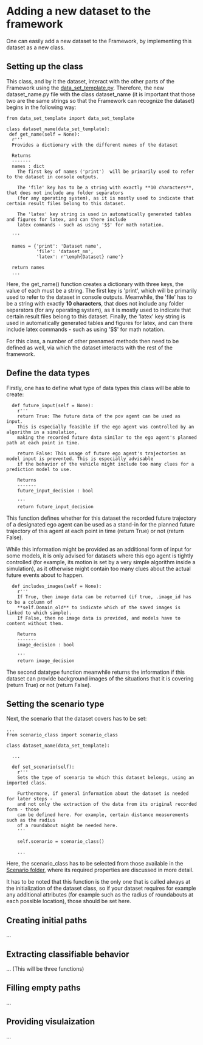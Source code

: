 # Adding a new dataset to the framework
One can easily add a new dataset to the Framework, by implementing this dataset as a new class. 

## Setting up the class

This class, and by it the dataset, interact with the other parts of the Framework using the [data_set_template.py](https://github.com/julianschumann/General-Framework/blob/main/Framework/Data_sets/data_set_template.py). Therefore, the new dataset_name.py file with the class dataset_name (it is important that those two are the same strings so that the Framework can recognize the dataset) begins in the following way:
```
from data_set_template import data_set_template

class dataset_name(data_set_template):
 def get_name(self = None):
  r'''
  Provides a dictionary with the different names of the dataset
        
  Returns
  -------
  names : dict
    The first key of names ('print')  will be primarily used to refer to the dataset in console outputs. 
            
    The 'file' key has to be a string with exactly **10 characters**, that does not include any folder separators 
    (for any operating system), as it is mostly used to indicate that certain result files belong to this dataset. 
            
    The 'latex' key string is used in automatically generated tables and figures for latex, and can there include 
    latex commands - such as using '$$' for math notation.
        
  '''

  names = {'print': 'Dataset name',
           'file': 'dataset_nm',
           'latex': r'\emph{Dataset} name'}

  return names
  ...
```

Here, the get_name() function creates a dictionary with three keys, the value of each must be a string. The first key is 'print', which will be primarily used to refer to the dataset in console outputs.
Meanwhile, the 'file' has to be a string with exactly **10 characters**, that does not include any folder separators (for any operating system), as it is mostly used to indicate that certain result files belong to this dataset. Finally, the 'latex' key string is used in automatically generated tables and figures for latex, and can there include latex commands - such as using '$$' for math notation.  

For this class, a number of other prenamed methods then need to be defined as well, via which the dataset interacts with the rest of the framework.

## Define the data types
Firstly, one has to define what type of data types this class will be able to create:

```
  def future_input(self = None):
    r'''
    return True: The future data of the pov agent can be used as input.
    This is especially feasible if the ego agent was controlled by an algorithm in a simulation,
    making the recorded future data similar to the ego agent's planned path at each point in time.
        
    return False: This usage of future ego agent's trajectories as model input is prevented. This is especially advisable
    if the behavior of the vehicle might include too many clues for a prediction model to use.
        
    Returns
    -------
    future_input_decision : bool
        
    '''
    return future_input_decision
```
This function defines whether for this dataset the recorded future trajectory of a designated ego agent can be used as a stand-in 
for the planned future trajectory of this agent at each point in time (return True) or not (return False).

While this information might be provided as an additional form of input for some models, it is only advised for datasets where this ego agent
is tightly controlled (for example, its motion is set by a very simple algorithm inside a simulation), as it otherwise might contain too many
clues about the actual future events about to happen.

```    
  def includes_images(self = None):
    r'''
    If True, then image data can be returned (if true, .image_id has to be a column of 
    **self.Domain_old** to indicate which of the saved images is linked to which sample).
    If False, then no image data is provided, and models have to content without them.
        
    Returns
    -------
    image_decision : bool
        
    '''
    return image_decision
```
The second datatype function meanwhile returns the information if this dataset can provide background images of the situations that it is covering (return True) or not (return False).


## Setting the scenario type
Next, the scenario that the dataset covers has to be set:
```
...
from scenario_class import scenario_class

class dataset_name(data_set_template):

  ...

  def set_scenario(self):
    r'''
    Sets the type of scenario to which this dataset belongs, using an imported class.
            
    Furthermore, if general information about the dataset is needed for later steps - 
    and not only the extraction of the data from its original recorded form - those 
    can be defined here. For example, certain distance measurements such as the radius 
    of a roundabout might be needed here.
    '''

    self.scenario = scenario_class()

    ...
```

Here, the scenario_class has to be selected from those available in the [Scenario folder](https://github.com/julianschumann/General-Framework/tree/main/Framework/Scenarios), where its required properties are discussed in more detail. 

It has to be noted that this function is the only one that is called always at the initialization of the dataset class, so if your dataset requires for example any additional attributes (for example such as the radius of roundabouts at each possible location), those should be set here.

## Creating initial paths
...

## Extracting classifiable behavior
... (This will be three functions)

## Filling empty paths
...

## Providing visulaization
...
